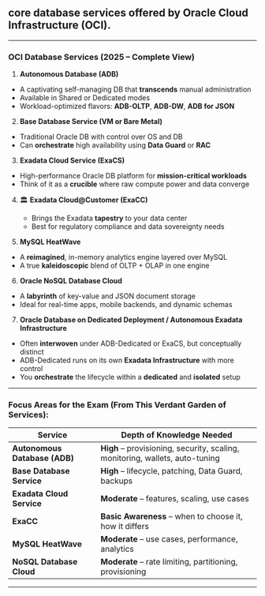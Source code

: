 ## **core database services** offered by **Oracle Cloud Infrastructure (OCI)**.

---

###  **OCI Database Services (2025 – Complete View)**

1.  **Autonomous Database (ADB)**  
   - A captivating self-managing DB that **transcends** manual administration  
   - Available in Shared or Dedicated modes  
   - Workload-optimized flavors: **ADB-OLTP**, **ADB-DW**, **ADB for JSON**

2.  **Base Database Service (VM or Bare Metal)**  
   - Traditional Oracle DB with control over OS and DB  
   - Can **orchestrate** high availability using **Data Guard** or **RAC**

3.  **Exadata Cloud Service (ExaCS)**  
   - High-performance Oracle DB platform for **mission-critical workloads**  
   - Think of it as a **crucible** where raw compute power and data converge

4. 🏛 **Exadata Cloud@Customer (ExaCC)**  
   - Brings the Exadata **tapestry** to your data center  
   - Best for regulatory compliance and data sovereignty needs

5.  **MySQL HeatWave**  
   - A **reimagined**, in-memory analytics engine layered over MySQL  
   - A true **kaleidoscopic** blend of OLTP + OLAP in one engine

6.  **Oracle NoSQL Database Cloud**  
   - A **labyrinth** of key-value and JSON document storage  
   - Ideal for real-time apps, mobile backends, and dynamic schemas

7.  **Oracle Database on Dedicated Deployment / Autonomous Exadata Infrastructure**  
   - Often **interwoven** under ADB-Dedicated or ExaCS, but conceptually distinct  
   - ADB-Dedicated runs on its own **Exadata Infrastructure** with more control  
   - You **orchestrate** the lifecycle within a **dedicated** and **isolated** setup


---

###  **Focus Areas for the Exam (From This Verdant Garden of Services)**:

| Service | Depth of Knowledge Needed |
|---------|----------------------------|
|  **Autonomous Database (ADB)** | **High** – provisioning, security, scaling, monitoring, wallets, auto-tuning |
|  **Base Database Service** | **High** – lifecycle, patching, Data Guard, backups |
|  **Exadata Cloud Service** | **Moderate** – features, scaling, use cases |
|  **ExaCC** | **Basic Awareness** – when to choose it, how it differs |
|  **MySQL HeatWave** | **Moderate** – use cases, performance, analytics |
|  **NoSQL Database Cloud** | **Moderate** – rate limiting, partitioning, provisioning |

---

